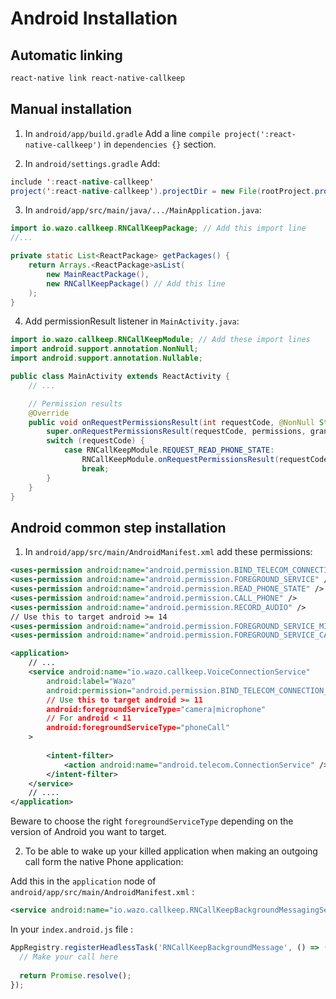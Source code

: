 # Android Installation

## Automatic linking

```sh
react-native link react-native-callkeep
```

## Manual installation

1. In `android/app/build.gradle`
Add a line `compile project(':react-native-callkeep')` in `dependencies {}` section.

2. In `android/settings.gradle`
Add:

```java
include ':react-native-callkeep'
project(':react-native-callkeep').projectDir = new File(rootProject.projectDir, '../node_modules/react-native-callkeep/android')
```

3. In `android/app/src/main/java/.../MainApplication.java`:

```java
import io.wazo.callkeep.RNCallKeepPackage; // Add this import line
//...

private static List<ReactPackage> getPackages() {
    return Arrays.<ReactPackage>asList(
        new MainReactPackage(),
        new RNCallKeepPackage() // Add this line
    );
}
```

4. Add permissionResult listener in `MainActivity.java`:

```java
import io.wazo.callkeep.RNCallKeepModule; // Add these import lines
import android.support.annotation.NonNull;
import android.support.annotation.Nullable;

public class MainActivity extends ReactActivity {
    // ...

    // Permission results
    @Override
    public void onRequestPermissionsResult(int requestCode, @NonNull String[] permissions, @NonNull int[] grantResults) {
        super.onRequestPermissionsResult(requestCode, permissions, grantResults);
        switch (requestCode) {
            case RNCallKeepModule.REQUEST_READ_PHONE_STATE:
                RNCallKeepModule.onRequestPermissionsResult(requestCode, permissions, grantResults);
                break;
        }
    }
}
```

## Android common step installation

1. In `android/app/src/main/AndroidManifest.xml` add these permissions:

```xml
<uses-permission android:name="android.permission.BIND_TELECOM_CONNECTION_SERVICE"/>
<uses-permission android:name="android.permission.FOREGROUND_SERVICE" />
<uses-permission android:name="android.permission.READ_PHONE_STATE" />
<uses-permission android:name="android.permission.CALL_PHONE" />
<uses-permission android:name="android.permission.RECORD_AUDIO" />
// Use this to target android >= 14
<uses-permission android:name="android.permission.FOREGROUND_SERVICE_MICROPHONE" />
<uses-permission android:name="android.permission.FOREGROUND_SERVICE_CAMERA" />

<application>
    // ...
    <service android:name="io.wazo.callkeep.VoiceConnectionService"
        android:label="Wazo"
        android:permission="android.permission.BIND_TELECOM_CONNECTION_SERVICE"
        // Use this to target android >= 11
        android:foregroundServiceType="camera|microphone"
        // For android < 11
        android:foregroundServiceType="phoneCall"
    >
        
        <intent-filter>
            <action android:name="android.telecom.ConnectionService" />
        </intent-filter>
    </service>
    // ....
</application>
```

Beware to choose the right `foregroundServiceType` depending on the version of Android you want to target.

2. To be able to wake up your killed application when making an outgoing call form the native Phone application:

Add this in the `application` node of `android/app/src/main/AndroidManifest.xml` :

```xml
<service android:name="io.wazo.callkeep.RNCallKeepBackgroundMessagingService" />
```


In your `index.android.js` file :

```js
AppRegistry.registerHeadlessTask('RNCallKeepBackgroundMessage', () => ({ name, callUUID, handle }) => {
  // Make your call here
  
  return Promise.resolve();
});
```
